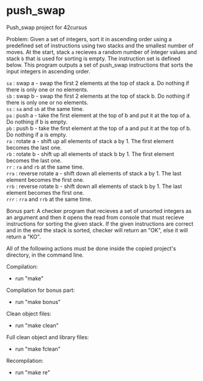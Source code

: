 # push_swap
Push_swap project for 42cursus

Problem:
Given a set of integers, sort it in ascending order using a predefined set of instructions using two stacks and the smallest number of moves. At the start, stack ```a``` recieves a random number of integer values and stack ```b``` that is used for sorting is empty. The instruction set is defined below. This program outputs a set of push_swap instructions that sorts the input integers in ascending order.

```sa``` : swap a - swap the first 2 elements at the top of stack a. Do nothing if there is only one or no elements. \
```sb``` : swap b - swap the first 2 elements at the top of stack b. Do nothing if there is only one or no elements. \
```ss``` : ```sa``` and ```sb``` at the same time. \
```pa``` : push a - take the first element at the top of b and put it at the top of a. Do nothing if b is empty. \
```pb``` : push b - take the first element at the top of a and put it at the top of b. Do nothing if a is empty. \
```ra``` : rotate a - shift up all elements of stack a by 1. The first element becomes the last one. \
```rb``` : rotate b - shift up all elements of stack b by 1. The first element becomes the last one. \
```rr``` : ```ra``` and ```rb``` at the same time. \
```rra``` : reverse rotate a - shift down all elements of stack a by 1. The last element becomes the first one. \
```rrb``` : reverse rotate b - shift down all elements of stack b by 1. The last element becomes the first one. \
```rrr``` : ```rra``` and ```rrb``` at the same time.

Bonus part:
A checker program that recieves a set of unsorted integers as an argument and then it opens the read from console that must recieve instructions for sorting the given stack. If the given instructions are correct and in the end the stack is sorted, checker will return an "OK", else it will return a "KO".

All of the following actions must be done inside the copied project's directory, in the command line.

Compilation:
- run "make"

Compilation for bonus part:
- run "make bonus"

Clean object files:
- run "make clean"

Full clean object and library files:
- run "make fclean"

Recompilation:
- run "make re"
